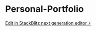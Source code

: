 # Personal-Portfolio

[Edit in StackBlitz next generation editor ⚡️](https://stackblitz.com/~/github.com/squallttthp/Personal-Portfolio)